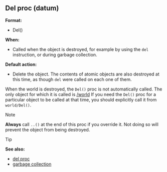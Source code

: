 ## Del proc (datum)

**Format:**
+   Del()

**When:**
+   Called when the object is destroyed, for example by using the `del`
    instruction, or during garbage collection.

**Default action:**
+   Delete the object. The contents of atomic objects are also destroyed
    at this time, as though `del` were called on each one of them.

When the world is destroyed, the `Del()` proc is not
automatically called. The only object for which it is called is
[/world](/ref/world.md)  If you need the `Del()` proc for a particular object
to be called at that time, you should explicitly call it from
`world/Del()`. 

> [!NOTE]
> **Always** call `..()` at the end of this
> proc if you override it. Not doing so will prevent the object from being destroyed.

> [!TIP] 
> **See also:**
> +   [del proc](/ref/proc/del.md) 
> +   [garbage collection](/ref/DM/garbage.md) 
